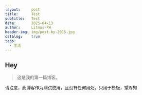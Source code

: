 ```yaml
---
layout:     post
title:      Test
subtitle:   Test
date:       2025-04-13
author:     Litmus-PH
header-img: img/post-by-2015.jpg
catalog:    true
tags:
  - 生活
---
```


## Hey
>这是我的第一篇博客。

请注意，此博客作为测试使用，且没有任何用处，只用于模板，望周知
